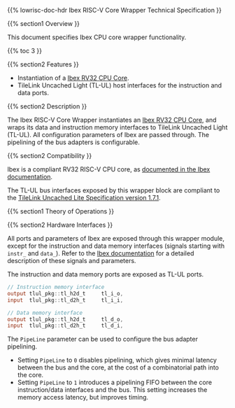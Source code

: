 {{% lowrisc-doc-hdr Ibex RISC-V Core Wrapper Technical Specification }}

{{% section1 Overview }}

This document specifies Ibex CPU core wrapper functionality.

{{% toc 3 }}

{{% section2 Features }}

* Instantiation of a [Ibex RV32 CPU Core](https://github.com/lowRISC/ibex).
* TileLink Uncached Light (TL-UL) host interfaces for the instruction and data ports.

{{% section2 Description }}

The Ibex RISC-V Core Wrapper instantiates an [Ibex RV32 CPU Core](https://github.com/lowRISC/ibex), and wraps its data and instruction memory interfaces to TileLink Uncached Light (TL-UL).
All configuration parameters of Ibex are passed through.
The pipelining of the bus adapters is configurable.

{{% section2 Compatibility }}

Ibex is a compliant RV32 RISC-V CPU core, as [documented in the Ibex documentation](https://ibex-core.readthedocs.io/en/latest/introduction.html#standards-compliance).

The TL-UL bus interfaces exposed by this wrapper block are compliant to the [TileLink Uncached Lite Specification version 1.7.1](https://sifive.cdn.prismic.io/sifive%2F57f93ecf-2c42-46f7-9818-bcdd7d39400a_tilelink-spec-1.7.1.pdf).

{{% section1 Theory of Operations }}

{{% section2 Hardware Interfaces }}

All ports and parameters of Ibex are exposed through this wrapper module, except for the instruction and data memory interfaces (signals starting with `instr_` and `data_`).
Refer to the [Ibex documentation](https://ibex-core.readthedocs.io/en/latest/integration.html) for a detailed description of these signals and parameters.

The instruction and data memory ports are exposed as TL-UL ports.

```verilog
// Instruction memory interface
output tlul_pkg::tl_h2d_t     tl_i_o,
input  tlul_pkg::tl_d2h_t     tl_i_i,

// Data memory interface
output tlul_pkg::tl_h2d_t     tl_d_o,
input  tlul_pkg::tl_d2h_t     tl_d_i,
```

The `PipeLine` parameter can be used to configure the bus adapter pipelining.

* Setting `PipeLine` to `0` disables pipelining, which gives minimal latency between the bus and the core, at the cost of a combinatorial path into the core.
* Setting `PipeLine` to `1` introduces a pipelining FIFO between the core instruction/data interfaces and the bus.
  This setting increases the memory access latency, but improves timing.

